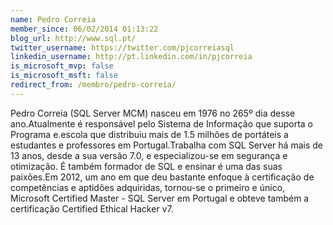 ```yaml
---
name: Pedro Correia
member_since: 06/02/2014 01:13:22
blog_url: http://www.sql.pt/
twitter_username: https://twitter.com/pjcorreiasql
linkedin_username: http://pt.linkedin.com/in/pjcorreia
is_microsoft_mvp: false
is_microsoft_msft: false
redirect_from: /membro/pedro-correia/
---
```

Pedro Correia (SQL Server MCM) nasceu em 1976 no 265º dia desse ano.Atualmente é responsável pelo Sistema de Informação que suporta o Programa e.escola que distribuiu mais de 1.5 milhões de portáteis a estudantes e professores em Portugal.Trabalha com SQL Server há mais de 13 anos, desde a sua versão 7.0, e especializou-se em segurança e otimização. É também formador de SQL e ensinar é uma das suas paixões.Em 2012, um ano em que deu bastante enfoque à certificação de competências e aptidões adquiridas, tornou-se o primeiro e único, Microsoft Certified Master - SQL Server em Portugal e obteve também a certificação Certified Ethical Hacker v7.